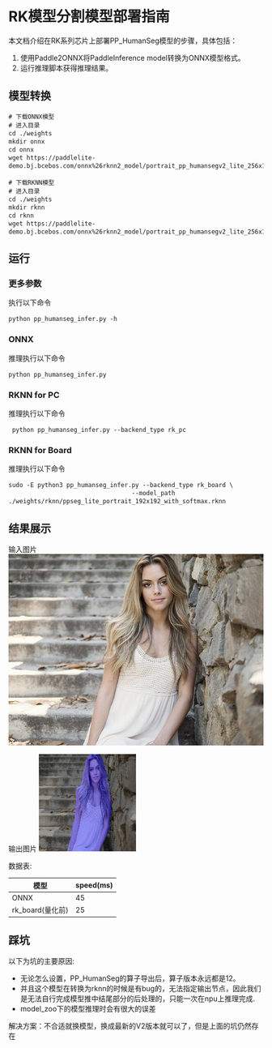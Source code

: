 # RK模型分割模型部署指南

本文档介绍在RK系列芯片上部署PP_HumanSeg模型的步骤，具体包括：

1. 使用Paddle2ONNX将PaddleInference model转换为ONNX模型格式。
2. 运行推理脚本获得推理结果。

## 模型转换

```text
# 下载ONNX模型
# 进入目录
cd ./weights
mkdir onnx
cd onnx
wget https://paddlelite-demo.bj.bcebos.com/onnx%26rknn2_model/portrait_pp_humansegv2_lite_256x144_inference_model_with_softmax.onnx

# 下载RKNN模型
# 进入目录
cd ./weights
mkdir rknn
cd rknn
wget https://paddlelite-demo.bj.bcebos.com/onnx%26rknn2_model/portrait_pp_humansegv2_lite_256x144_inference_model_with_softmax.rknn
```

## 运行

### 更多参数

执行以下命令

```text
python pp_humanseg_infer.py -h
```

### ONNX

推理执行以下命令

```text
python pp_humanseg_infer.py
```

### RKNN for PC

推理执行以下命令

```text
 python pp_humanseg_infer.py --backend_type rk_pc
```

### RKNN for Board

推理执行以下命令

```text
sudo -E python3 pp_humanseg_infer.py --backend_type rk_board \
                                  --model_path ./weights/rknn/ppseg_lite_portrait_192x192_with_softmax.rknn 
```

## 结果展示

输入图片
![输入图片](./images/before/PP_HumanSeg_demo_input.jpg)

输出图片
![输出图片](./images/after/PP_HumanSeg_demo_output_rk_pc.png)

数据表:

| 模型            | speed(ms) |
|---------------|-----------|
| ONNX          | 45        |
| rk_board(量化前) | 25        |

## 踩坑

以下为坑的主要原因:

* 无论怎么设置，PP_HumanSeg的算子导出后，算子版本永远都是12。
* 并且这个模型在转换为rknn的时候是有bug的，无法指定输出节点，因此我们是无法自行完成模型推中结尾部分的后处理的，只能一次在npu上推理完成.
* model_zoo下的模型推理时会有很大的误差

解决方案：不合适就换模型，换成最新的V2版本就可以了，但是上面的坑仍然存在

